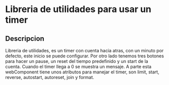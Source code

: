 # Libreria de utilidades para usar un timer 

## Descripcion
Libreria de utilidades, es un timer con cuenta hacia atras, con un minuto por defecto, este inicio se puede configurar. Por otro lado tenemos tres botones para hacer un pause, un reset del tiempo predefinido y un start de la cuenta. Cuando el timer llega a 0 se muestra un mensaje.
A parte esta webComponent tiene unos atributos para manejar el timer, son limit, start, reverse, autostart, autoreset, join y format.